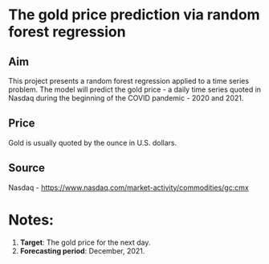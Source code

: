 # The gold price prediction via random forest regression

## Aim
This project presents a random forest regression applied to a time series problem. The model will predict the gold price - a daily time series quoted in Nasdaq during the beginning of the COVID pandemic - 2020 and 2021.

## Price
Gold is usually quoted by the ounce in U.S. dollars.

## Source
Nasdaq - https://www.nasdaq.com/market-activity/commodities/gc:cmx

# Notes:

1. **Target**: The gold price for the next day.
2. **Forecasting period**: December, 2021.
